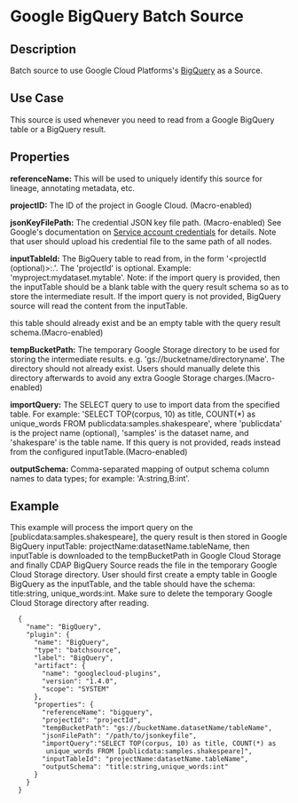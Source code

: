 # Google BigQuery Batch Source


Description
-----------
Batch source to use Google Cloud Platforms's [BigQuery](https://cloud.google.com/bigquery/docs/) as a Source.

Use Case
--------
This source is used whenever you need to read from a Google BigQuery table or a BigQuery result.


Properties
----------
**referenceName:** This will be used to uniquely identify this source for lineage, annotating metadata, etc.

**projectID:** The ID of the project in Google Cloud. (Macro-enabled)

**jsonKeyFilePath:** The credential JSON key file path. (Macro-enabled)
See Google's documentation on [Service account credentials](https://cloud.google.com/storage/docs/authentication#generating-a-private-key) for details.
Note that user should upload his credential file to the same path of all nodes.

**inputTableId:** The BigQuery table to read from, in the form '<projectId (optional)>:<datasetId>.<tableId>'.
The 'projectId' is optional. Example: 'myproject:mydataset.mytable'. Note: if the import query is provided,
then the inputTable should be a blank table with the query result schema so as to store the intermediate result.
If the import query is not provided, BigQuery source will read the content from the inputTable.


this table should already exist and be an empty table with the query result schema.(Macro-enabled)

**tempBucketPath:** The temporary Google Storage directory to be used for storing the intermediate results.
e.g. 'gs://bucketname/directoryname'. The directory should not already exist. Users should manually delete
this directory afterwards to avoid any extra Google Storage charges.(Macro-enabled)

**importQuery:** The SELECT query to use to import data from the specified table.
For example: 'SELECT TOP(corpus, 10) as title, COUNT(*) as unique_words FROM publicdata:samples.shakespeare',
where 'publicdata' is the project name (optional), 'samples' is the dataset name, and 'shakespare' is the table name.
If this query is not provided, reads instead from the configured inputTable.(Macro-enabled)

**outputSchema:** Comma-separated mapping of output schema column names to data types; for example: 'A:string,B:int'.

Example
-------
This example will process the import query on the [publicdata:samples.shakespeare], the query result is then stored in
Google BigQuery inputTable: projectName:datasetName.tableName, then inputTable is downloaded to the tempBucketPath
in Google Cloud Storage and finally CDAP BigQuery Source reads the file in the temporary Google Cloud Storage directory.
User should first create a empty table in Google BigQuery as the inputTable, and the table should have the schema:
title:string, unique_words:int. Make sure to delete the temporary Google Cloud Storage directory after reading.

      {
        "name": "BigQuery",
        "plugin": {
          "name": "BigQuery",
          "type": "batchsource",
          "label": "BigQuery",
          "artifact": {
            "name": "googlecloud-plugins",
            "version": "1.4.0",
            "scope": "SYSTEM"
          },
          "properties": {
            "referenceName": "bigquery",
            "projectId": "projectId",
            "tempBucketPath": "gs://bucketName.datasetName/tableName",
            "jsonFilePath": "/path/to/jsonkeyfile",
            "importQuery":"SELECT TOP(corpus, 10) as title, COUNT(*) as
             unique_words FROM [publicdata:samples.shakespeare]",
            "inputTableId": "projectName:datasetName.tableName",
            "outputSchema": "title:string,unique_words:int"
          }
        }
      }